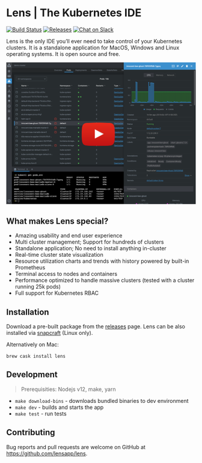 # Lens | The Kubernetes IDE

[![Build Status](https://dev.azure.com/lensapp/lensapp/_apis/build/status/lensapp.lens?branchName=master)](https://dev.azure.com/lensapp/lensapp/_build/latest?definitionId=1&branchName=master)
[![Releases](https://img.shields.io/github/downloads/lensapp/lens/total.svg)](https://github.com/lensapp/lens/releases)
[![Chat on Slack](https://img.shields.io/badge/chat-on%20slack-blue.svg?logo=slack&longCache=true&style=flat)](https://join.slack.com/t/k8slens/shared_invite/enQtOTc5NjAyNjYyOTk4LWU1NDQ0ZGFkOWJkNTRhYTc2YjVmZDdkM2FkNGM5MjhiYTRhMDU2NDQ1MzIyMDA4ZGZlNmExOTc0N2JmY2M3ZGI)

Lens is the only IDE you’ll ever need to take control of your Kubernetes clusters. It is a standalone application for MacOS, Windows and Linux operating systems. It is open source and free.

[![Screenshot](./images/screenshot.png)](https://youtu.be/04v2ODsmtIs)

## What makes Lens special?

* Amazing usability and end user experience
* Multi cluster management; Support for hundreds of clusters
* Standalone application; No need to install anything in-cluster
* Real-time cluster state visualization
* Resource utilization charts and trends with history powered by built-in Prometheus
* Terminal access to nodes and containers
* Performance optimized to handle massive clusters (tested with a cluster running 25k pods)
* Full support for Kubernetes RBAC

## Installation

Download a pre-built package from the [releases](https://github.com/lensapp/lens/releases) page. Lens can be also installed via [snapcraft](https://snapcraft.io/kontena-lens) (Linux only).

Alternatively on Mac:
```
brew cask install lens
```

## Development

> Prerequisities: Nodejs v12, make, yarn

* `make download-bins` - downloads bundled binaries to dev environment
* `make dev` - builds and starts the app
* `make test` - run tests

## Contributing

Bug reports and pull requests are welcome on GitHub at https://github.com/lensapp/lens.
